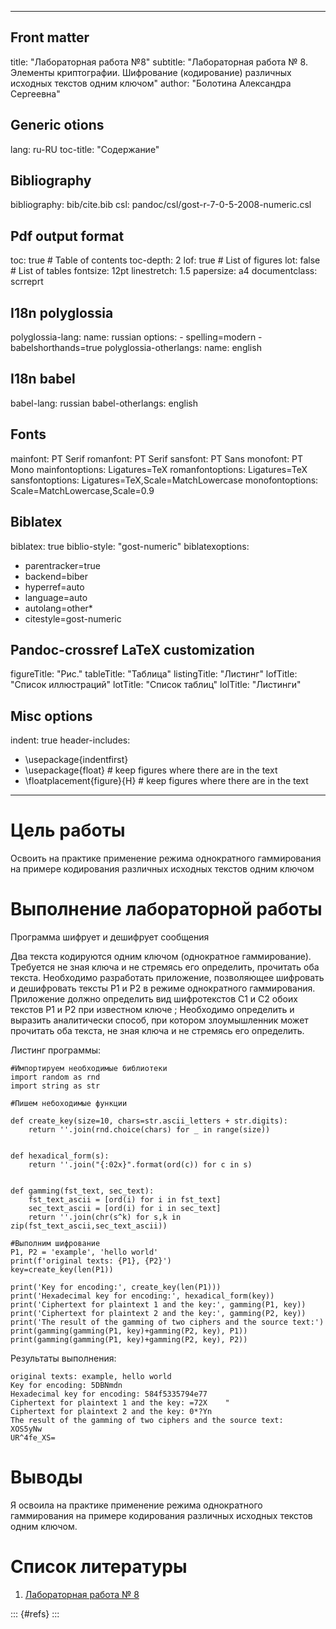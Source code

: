 
---
## Front matter
title: "Лабораторная работа №8"
subtitle: "Лабораторная работа № 8. Элементы криптографии. Шифрование (кодирование) различных исходных текстов одним ключом"
author: "Болотина Александра Сергеевна"

## Generic otions
lang: ru-RU
toc-title: "Содержание"

## Bibliography
bibliography: bib/cite.bib
csl: pandoc/csl/gost-r-7-0-5-2008-numeric.csl

## Pdf output format
toc: true # Table of contents
toc-depth: 2
lof: true # List of figures
lot: false # List of tables
fontsize: 12pt
linestretch: 1.5
papersize: a4
documentclass: scrreprt
## I18n polyglossia
polyglossia-lang:
  name: russian
  options:
	- spelling=modern
	- babelshorthands=true
polyglossia-otherlangs:
  name: english
## I18n babel
babel-lang: russian
babel-otherlangs: english
## Fonts
mainfont: PT Serif
romanfont: PT Serif
sansfont: PT Sans
monofont: PT Mono
mainfontoptions: Ligatures=TeX
romanfontoptions: Ligatures=TeX
sansfontoptions: Ligatures=TeX,Scale=MatchLowercase
monofontoptions: Scale=MatchLowercase,Scale=0.9
## Biblatex
biblatex: true
biblio-style: "gost-numeric"
biblatexoptions:
  - parentracker=true
  - backend=biber
  - hyperref=auto
  - language=auto
  - autolang=other*
  - citestyle=gost-numeric
## Pandoc-crossref LaTeX customization
figureTitle: "Рис."
tableTitle: "Таблица"
listingTitle: "Листинг"
lofTitle: "Список иллюстраций"
lotTitle: "Список таблиц"
lolTitle: "Листинги"
## Misc options
indent: true
header-includes:
  - \usepackage{indentfirst}
  - \usepackage{float} # keep figures where there are in the text
  - \floatplacement{figure}{H} # keep figures where there are in the text
---

# Цель работы

Освоить на практике применение режима однократного гаммирования на примере кодирования различных исходных текстов одним ключом


# Выполнение лабораторной работы

Программа шифрует и дешифрует сообщения

Два текста кодируются одним ключом (однократное гаммирование). Требуется не зная ключа и не стремясь его определить, прочитать оба текста. Необходимо разработать приложение, позволяющее шифровать и дешифровать тексты P1 и P2 в режиме однократного гаммирования. Приложение должно определить вид шифротекстов C1 и C2 обоих текстов P1 и P2 при известном ключе ; Необходимо определить и выразить аналитически способ, при котором злоумышленник может прочитать оба текста, не зная ключа и не стремясь его определить.

Листинг программы:

```
#Импортируем необходимые библиотеки 
import random as rnd 
import string as str

#Пишем небоходимые функции 

def create_key(size=10, chars=str.ascii_letters + str.digits): 
    return ''.join(rnd.choice(chars) for _ in range(size))
    
    
def hexadical_form(s): 
    return ''.join("{:02x}".format(ord(c)) for c in s)
    
    
def gamming(fst_text, sec_text): 
    fst_text_ascii = [ord(i) for i in fst_text] 
    sec_text_ascii = [ord(i) for i in sec_text] 
    return ''.join(chr(s^k) for s,k in zip(fst_text_ascii,sec_text_ascii))
    
#Выполним шифрование 
P1, P2 = 'example', 'hello world'
print(f'original texts: {P1}, {P2}')
key=create_key(len(P1)) 

print('Key for encoding:', create_key(len(P1))) 
print('Hexadecimal key for encoding:', hexadical_form(key))
print('Ciphertext for plaintext 1 and the key:', gamming(P1, key)) 
print('Ciphertext for plaintext 2 and the key:', gamming(P2, key))
print('The result of the gamming of two ciphers and the source text:') 
print(gamming(gamming(P1, key)+gamming(P2, key), P1)) 
print(gamming(gamming(P1, key)+gamming(P2, key), P2))

```
Результаты выполнения:

```
original texts: example, hello world
Key for encoding: 5DBNmdn
Hexadecimal key for encoding: 584f5335794e77
Ciphertext for plaintext 1 and the key: =72X    "
Ciphertext for plaintext 2 and the key: 0*?Yn
The result of the gamming of two ciphers and the source text:
XOS5yNw
UR^4fe_XS=
```

# Выводы

Я освоила на практике применение режима однократного гаммирования на примере кодирования различных исходных текстов одним ключом.

# Список литературы

1. [Лабораторная работа № 8](chrome-extension://efaidnbmnnnibpcajpcglclefindmkaj/https://esystem.rudn.ru/pluginfile.php/1652031/mod_resource/content/2/008-lab_crypto-key.pdf)

::: {#refs}
:::

